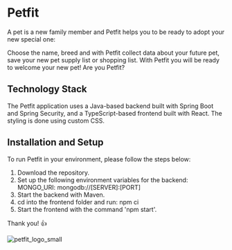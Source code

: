 # Petfit
A pet is a new family member and Petfit helps you to be ready to adopt your new special one:

Choose the name, breed and with Petfit collect data about your future pet, save your new pet supply list or shopping list. With Petfit you will be ready to welcome your new pet!
Are you Petfit?

## Technology Stack

The Petfit application uses a Java-based backend built with Spring Boot and Spring Security, and a TypeScript-based frontend built with React. The styling is done using custom CSS.

## Installation and Setup

To run Petfit in your environment, please follow the steps below:

1. Download the repository.
2. Set up the following environment variables for the backend:
        MONGO_URI: mongodb://[SERVER]:[PORT]
3. Start the backend with Maven.
4. cd into the frontend folder and run: npm ci
5. Start the frontend with the command 'npm start'.

Thank you! 👍

![petfit_logo_small](https://user-images.githubusercontent.com/81617975/231145929-1acafe56-7437-47ab-8fb2-c51803dbdce4.png)
